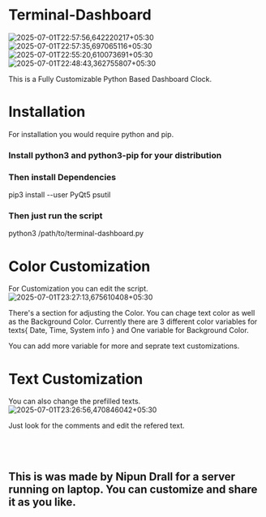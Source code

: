 # Terminal-Dashboard

![2025-07-01T22:57:56,642220217+05:30](https://github.com/user-attachments/assets/77d5e1a5-1cd7-4090-9286-fae53509ff5c)
![2025-07-01T22:57:35,697065116+05:30](https://github.com/user-attachments/assets/0ea185c8-fa4f-4333-9dd6-93d3df07d152)
![2025-07-01T22:55:20,610073691+05:30](https://github.com/user-attachments/assets/58933ce8-ea39-494f-9cf0-1f374732a8ab)
![2025-07-01T22:48:43,362755807+05:30](https://github.com/user-attachments/assets/355ea776-b951-4e38-bc1e-8d116fbae8e4)

This is a Fully Customizable Python Based Dashboard Clock.

# Installation

For installation you would require python and pip.

### Install python3 and python3-pip for your distribution
### Then install Dependencies
pip3 install --user PyQt5 psutil

### Then just run the script 
python3 /path/to/terminal-dashboard.py


# Color Customization

For Customization you can edit the script.
![2025-07-01T23:27:13,675610408+05:30](https://github.com/user-attachments/assets/0abd8df2-de2a-4ab4-920d-465b19b91930)

There's a section for adjusting the Color. You can chage text color as well as the Background Color. Currently there are 3 different color variables for texts{ Date, Time, System info } and One variable for Background Color.

You can add more variable for more and seprate text customizations.

# Text Customization

You can also change the prefilled texts.
![2025-07-01T23:26:56,470846042+05:30](https://github.com/user-attachments/assets/6b347f82-0cb9-4e5f-9b71-e57aeae39d24)

Just look for the comments and edit the refered text.

 ## <br/><br/> This is was made by Nipun Drall for a server running on laptop. You can customize and share it as you like. 
